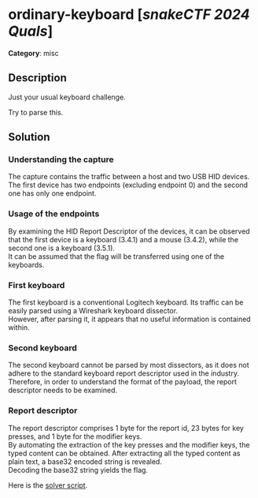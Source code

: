 # ordinary-keyboard [_snakeCTF 2024 Quals_]

**Category**: misc

## Description

Just your usual keyboard challenge.

Try to parse this.

## Solution

### Understanding the capture

The capture contains the traffic between a host and two USB HID devices. The first device has two endpoints (excluding endpoint 0) and the second one has only one endpoint.

### Usage of the endpoints

By examining the HID Report Descriptor of the devices, it can be observed that the first device is a keyboard (3.4.1) and a mouse (3.4.2), while the second one is a keyboard (3.5.1). \
It can be assumed that the flag will be transferred using one of the keyboards.

### First keyboard

The first keyboard is a conventional Logitech keyboard. Its traffic can be easily parsed using a Wireshark keyboard dissector. \
However, after parsing it, it appears that no useful information is contained within.

### Second keyboard

The second keyboard cannot be parsed by most dissectors, as it does not adhere to the standard keyboard report descriptor used in the industry. \
Therefore, in order to understand the format of the payload, the report descriptor needs to be examined.

### Report descriptor

The report descriptor comprises 1 byte for the report id, 23 bytes for key presses, and 1 byte for the modifier keys. \
By automating the extraction of the key presses and the modifier keys, the typed content can be obtained.
After extracting all the typed content as plain text, a base32 encoded string is revealed. \
Decoding the base32 string yields the flag.

Here is the [solver script](./attachments/solve.py).
